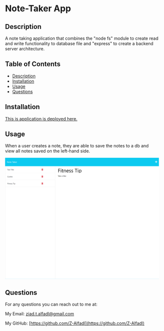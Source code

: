 # Note-Taker App
## Description
A note taking application that combines the "node fs" module to create read and write functionality to database file and "express" to create a backend server architecture.
## Table of Contents

- [Description](#description)
- [Installation](#installation)
- [Usage](#usage)
- [Questions](#questions)
## Installation
[This is application is deployed here.](https://murmuring-basin-69035-c1f2c6061b68.herokuapp.com/)

## Usage
When a user creates a note, they are able to save the notes to a db and view all notes saved on the left-hand side.

![screenshot of application](./Assets/Deploy.png)

## Questions
For any questions you can reach out to me at:

My Email: [ziad.t.alfadl@gmail.com](mailto:ziad.t.alfadl@gmail.com)

My GitHub: [https://github.com/Z-Alfadl](https://github.com/Z-Alfadl)
